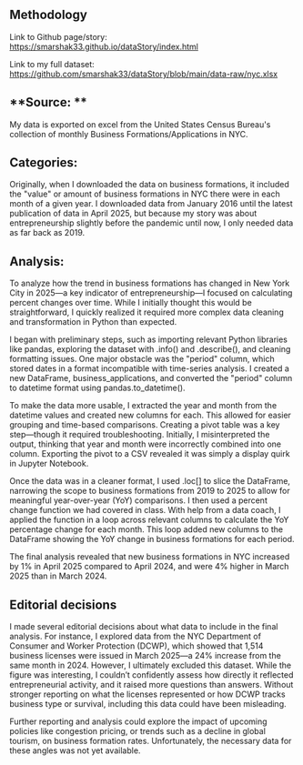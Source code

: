 ## **Methodology**

Link to Github page/story: https://smarshak33.github.io/dataStory/index.html

Link to my full dataset: https://github.com/smarshak33/dataStory/blob/main/data-raw/nyc.xlsx 

## **Source: **
My data is exported on excel from the United States Census Bureau's collection of monthly Business Formations/Applications in NYC.

## **Categories:** 
Originally, when I downloaded the data on business formations, it included the "value" or amount of business formations in NYC there were in each month of a given year. I downloaded data from January 2016 until the latest publication of data in April 2025, but because my story was about entrepreneurship slightly before the pandemic until now, I only needed data as far back as 2019. 

## **Analysis:**
To analyze how the trend in business formations has changed in New York City in 2025—a key indicator of entrepreneurship—I focused on calculating percent changes over time. While I initially thought this would be straightforward, I quickly realized it required more complex data cleaning and transformation in Python than expected.

I began with preliminary steps, such as importing relevant Python libraries like pandas, exploring the dataset with .info() and .describe(), and cleaning formatting issues. One major obstacle was the "period" column, which stored dates in a format incompatible with time-series analysis. I created a new DataFrame, business_applications, and converted the "period" column to datetime format using pandas.to_datetime().

To make the data more usable, I extracted the year and month from the datetime values and created new columns for each. This allowed for easier grouping and time-based comparisons. Creating a pivot table was a key step—though it required troubleshooting. Initially, I misinterpreted the output, thinking that year and month were incorrectly combined into one column. Exporting the pivot to a CSV revealed it was simply a display quirk in Jupyter Notebook.

Once the data was in a cleaner format, I used .loc[] to slice the DataFrame, narrowing the scope to business formations from 2019 to 2025 to allow for meaningful year-over-year (YoY) comparisons. I then used a percent change function we had covered in class. With help from a data coach, I applied the function in a loop across relevant columns to calculate the YoY percentage change for each month. This loop added new columns to the DataFrame showing the YoY change in business formations for each period.

The final analysis revealed that new business formations in NYC increased by 1% in April 2025 compared to April 2024, and were 4% higher in March 2025 than in March 2024. 

## **Editorial decisions** 

I made several editorial decisions about what data to include in the final analysis. For instance, I explored data from the NYC Department of Consumer and Worker Protection (DCWP), which showed that 1,514 business licenses were issued in March 2025—a 24% increase from the same month in 2024. However, I ultimately excluded this dataset. While the figure was interesting, I couldn’t confidently assess how directly it reflected entrepreneurial activity, and it raised more questions than answers. Without stronger reporting on what the licenses represented or how DCWP tracks business type or survival, including this data could have been misleading.

Further reporting and analysis could explore the impact of upcoming policies like congestion pricing, or trends such as a decline in global tourism, on business formation rates. Unfortunately, the necessary data for these angles was not yet available.
